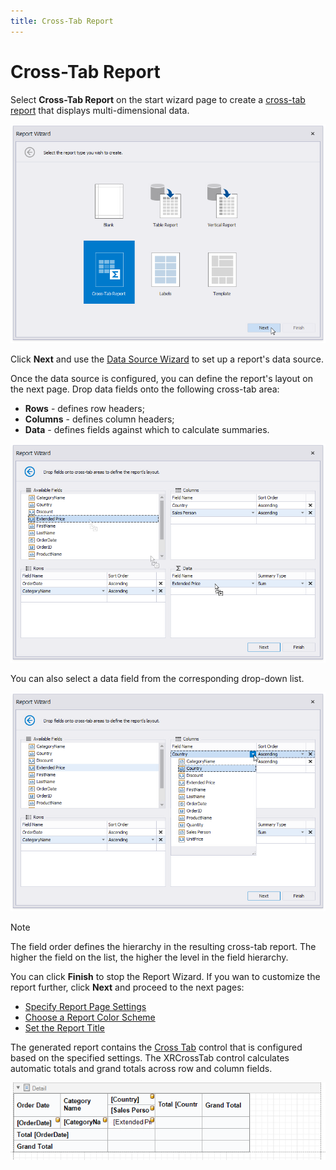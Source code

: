 ```yaml
---
title: Cross-Tab Report
---
```

# Cross-Tab Report

Select **Cross-Tab Report** on the start wizard page to create a [cross-tab report](../../create-popular-reports/create-a-cross-tab-report.md) that displays multi-dimensional data.

![](../../../../../images/eurd-win-cross-tab-report-wizard-select-report-type.png)

Click **Next** and use the [Data Source Wizard](../data-source-wizard.md) to set up a report's data source.

Once the data source is configured, you can define the report's layout on the next page. Drop data fields onto the following cross-tab area:

* **Rows** - defines row headers;
* **Columns** - defines column headers;
* **Data** - defines fields against which to calculate summaries.

![](../../../../../images/eurd-win-cross-tab-report-wizard-drop-fields.png)

You can also select a data field from the corresponding drop-down list.

![](../../../../../images/eurd-win-cross-tab-report-wizard-drop-down-list.png)

> [!Note]
> The field order defines the hierarchy in the resulting cross-tab report. The higher the field on the list, the higher the level in the field hierarchy.

You can click **Finish** to stop the Report Wizard. If you wan to customize the report further, click **Next** and proceed to the next pages:

* [Specify Report Page Settings](table-report/specify-report-page-settings.md)
* [Choose a Report Color Scheme](table-report/choose-a-report-color-scheme.md)
* [Set the Report Title](table-report/set-the-report-title.md)

The generated report contains the [Cross Tab](../../use-report-elements/use-cross-tabs.md) control that is configured based on the specified settings. The XRCrossTab control calculates automatic totals and grand totals across row and column fields.

![](../../../../../images/eurd-win-report-wizard-cross-tab-result.png)